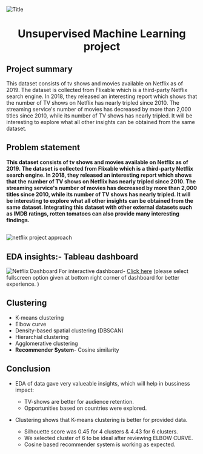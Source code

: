 ![Title](https://user-images.githubusercontent.com/112866030/210846064-c3e544e6-9e35-45f1-8a63-3e3602c3dca5.png)

# <p align=center> Unsupervised Machine Learning project 

## Project summary
This dataset consists of tv shows and movies available on Netflix as of 2019. The dataset is collected from Flixable which is a third-party Netflix search engine. In 2018, they released an interesting report which shows that the number of TV shows on Netflix has nearly tripled since 2010. The streaming service's number of movies has decreased by more than 2,000 titles since 2010, while its number of TV shows has nearly tripled. It will be interesting to explore what all other insights can be obtained from the same dataset.

## Problem statement
**This dataset consists of tv shows and movies available on Netflix as of 2019. The dataset is collected from Flixable which is a third-party Netflix search engine. In 2018, they released an interesting report which shows that the number of TV shows on Netflix has nearly tripled since 2010. The streaming service's number of movies has decreased by more than 2,000 titles since 2010, while its number of TV shows has nearly tripled. It will be interesting to explore what all other insights can be obtained from the same dataset.
Integrating this dataset with other external datasets such as IMDB ratings, rotten tomatoes can also provide many interesting findings.**

## 
![netflix project approach](https://user-images.githubusercontent.com/112866030/210844322-74b9331f-bcf8-4b24-b73a-25f97ae7c507.png)

## EDA insights:- Tableau dashboard
![Netflix Dashboard](https://user-images.githubusercontent.com/112866030/210847918-7b17fbfe-4534-43e6-b253-f9dce1706b78.png)
For interactive dashboard- [Click here](https://public.tableau.com/views/Netflixdasboard_16717379913640/NetflixDashboard?:language=en-US&:display_count=n&:origin=viz_share_link)  (please select fullscreen option given at bottom right corner of dashboard for better experience. )

## Clustering
* K-means clustering
* Elbow curve 
* Density-based spatial clustering (DBSCAN)
* Hierarchial clustering
* Agglomerative clustering
* **Recommender System**- Cosine similarity
  
## Conclusion 
* EDA of data gave very valueable insights, which will help in bussiness impact:
  * TV-shows are better for audience retention.
  * Opportunities based on countries were explored.

* Clustering shows that K-means clustering is better for provided data.
  * Silhouette score was 0.45 for 4 clusters & 4.43 for 6 clusters.
  * We selected cluster of 6 to be ideal after reviewing ELBOW CURVE.
  * Cosine based recommender system is working as expected.
 
